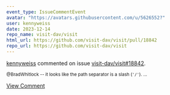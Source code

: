 ```yaml
---
event_type: IssueCommentEvent
avatar: "https://avatars.githubusercontent.com/u/5626552?"
user: kennyweiss
date: 2023-12-14
repo_name: visit-dav/visit
html_url: https://github.com/visit-dav/visit/pull/18842
repo_url: https://github.com/visit-dav/visit
---
```


<a href='https://github.com/kennyweiss' target='_blank'>kennyweiss</a> commented on issue <a href='https://github.com/visit-dav/visit/pull/18842' target='_blank'>visit-dav/visit#18842</a>.

<small>@BradWhitlock -- it looks like the path separator is a slash (`'/'`). ...</small>

<a href='https://github.com/visit-dav/visit/pull/18842' target='_blank'>View Comment</a>